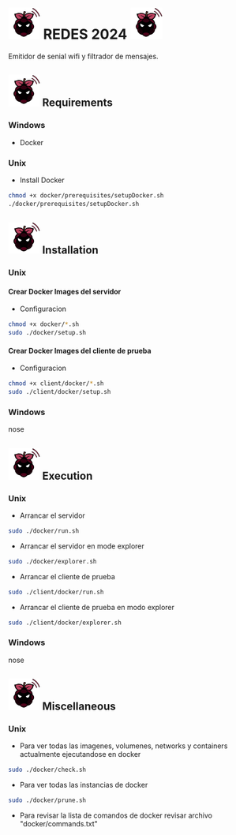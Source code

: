 # <img src="container/assets/img/logo.png" alt="raspe logo" width="64"/> REDES 2024 <img src="container/assets/img/logo.png" alt="raspe logo" width="64"/>
Emitidor de senial wifi y filtrador de mensajes.

## <img src="container/assets/img/logo.png" alt="raspe logo" width="64"/> Requirements

### Windows
- Docker

### Unix
- Install Docker
```bash
chmod +x docker/prerequisites/setupDocker.sh
./docker/prerequisites/setupDocker.sh
```


## <img src="container/assets/img/logo.png" alt="raspe logo" width="64"/> Installation

### Unix

#### Crear Docker Images del servidor

- Configuracion
```bash
chmod +x docker/*.sh
sudo ./docker/setup.sh
```

#### Crear Docker Images del cliente de prueba
- Configuracion
```bash
chmod +x client/docker/*.sh
sudo ./client/docker/setup.sh
```

### Windows

nose

## <img src="container/assets/img/logo.png" alt="raspe logo" width="64"/> Execution

### Unix

- Arrancar el servidor
```bash
sudo ./docker/run.sh
```
- Arrancar el servidor en mode explorer
```bash
sudo ./docker/explorer.sh
```

- Arrancar el cliente de prueba
```bash
sudo ./client/docker/run.sh
```
- Arrancar el cliente de prueba en modo explorer
```bash
sudo ./client/docker/explorer.sh
```

### Windows

nose

## <img src="container/assets/img/logo.png" alt="raspe logo" width="64"/> Miscellaneous

### Unix

- Para ver todas las imagenes, volumenes, networks y containers actualmente ejecutandose en docker
```bash
sudo ./docker/check.sh
```

- Para ver todas las instancias de docker
```bash
sudo ./docker/prune.sh
```

- Para revisar la lista de comandos de docker revisar archivo "docker/commands.txt"